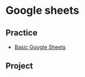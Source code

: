 # Google sheets
## Practice
- [Basic Google Sheets](https://docs.google.com/spreadsheets/d/1PPqfknT0aSrW4d8Wwsc9HVyIk7uOz78S8yWKQ5yicrQ/edit?gid=1110784364#gid=1110784364)
## Project
